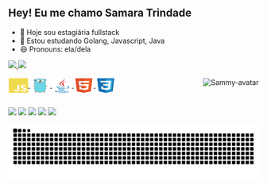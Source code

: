 ## Hey! Eu me chamo Samara Trindade

- 🔭 Hoje sou estagiária fullstack 
- 🌱 Estou estudando Golang, Javascript, Java 
- 😄 Pronouns: ela/dela

<div>
  <a href="https://github.com/sammytrindade">
  <img height="180em" src="https://github-readme-stats.vercel.app/api?username=sammytrindade&show_icons=true&theme=great-gatsby&include_all_commits=true&count_private=true"/>
  <img height="180em" src="https://github-readme-stats.vercel.app/api/top-langs/?username=sammytrindade&layout=compact&langs_count=7&theme=great-gatsby"/>
</div>
  
  <div style="display: inline_block"><br>
  <img align="center" alt="Sammy-Js" height="30" width="40" src="https://raw.githubusercontent.com/devicons/devicon/master/icons/javascript/javascript-plain.svg">
  <img align="center" alt="Sammy-Go" height="30" width="40" src="https://raw.githubusercontent.com/devicons/devicon/master/icons/go/go-original.svg">
  <img align="center" alt="Sammy-Java" height="30" width="40" src="https://raw.githubusercontent.com/devicons/devicon/master/icons/java/java-original.svg">
  <img align="center" alt="Sammy-HTML" height="30" width="40" src="https://raw.githubusercontent.com/devicons/devicon/master/icons/html5/html5-original.svg">
  <img align="center" alt="Sammy-CSS" height="30" width="40" src="https://raw.githubusercontent.com/devicons/devicon/master/icons/css3/css3-original.svg">
      
  <img align="right" alt="Sammy-avatar" src="https://cdn.discordapp.com/attachments/881274895953166436/881277351890133002/avatar_gif_pequeno.gif">
</div>
  
  ##
<div>
    <a href="https://www.linkedin.com/in/samaratrindade" target="_blank"><img src="https://img.shields.io/badge/-LinkedIn-%230077B5?style=for-the-badge&logo=linkedin&logoColor=white" target="_blank"></a> 
    <a href = "mailto:samaratrindaderibeiro@gmail.com"><img src="https://img.shields.io/badge/-Gmail-%23333?style=for-the-badge&logo=gmail&logoColor=white" target="_blank"></a>
   <a href="https://www.youtube.com/channel/UC9IDyhrnabjLQ32ZtUqGXbw" target="_blank"><img src="https://img.shields.io/badge/YouTube-FF0000?style=for-the-badge&logo=youtube&logoColor=white" target="_blank"></a>
  <a href="https://instagram.com/samaratrindade" target="_blank"><img src="https://img.shields.io/badge/-Instagram-%23E4405F?style=for-the-badge&logo=instagram&logoColor=white" target="_blank"></a>
 	<a href="https://www.twitch.tv/sammyfoxwayne" target="_blank"><img src="https://img.shields.io/badge/Twitch-9146FF?style=for-the-badge&logo=twitch&logoColor=white" target="_blank"></a>
</div>

  
  ![Snake animation](https://github.com/sammytrindade/sammytrindade/blob/output/github-contribution-grid-snake.svg)
